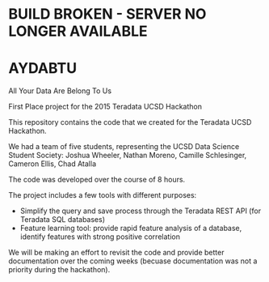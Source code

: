 # BUILD BROKEN - SERVER NO LONGER AVAILABLE
# AYDABTU
All Your Data Are Belong To Us

First Place project for the 2015 Teradata UCSD Hackathon

This repository contains the code that we created for the Teradata UCSD Hackathon.

We had a team of five students, representing the UCSD Data Science Student Society:
Joshua Wheeler, Nathan Moreno, Camille Schlesinger, Cameron Ellis, Chad Atalla

The code was developed over the course of 8 hours.

The project includes a few tools with different purposes:
- Simplify the query and save process through the Teradata REST API (for Teradata SQL databases)
- Feature learning tool: provide rapid feature analysis of a database, identify features with strong positive correlation

We will be making an effort to revisit the code and provide better documentation over the coming weeks (becuase documentation was not a priority during the hackathon).
